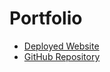 # Portfolio

* [Deployed Website](https://colinmcdaniel.github.io/Portfolio/)
* [GitHub Repository](https://github.com/colinmcdaniel/Portfolio)
